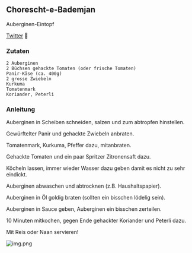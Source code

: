 ## Chorescht-e-Bademjan

Auberginen-Eintopf

[Twitter](https://twitter.com/BergerWthur/status/1483871381586595844) :thread:

### Zutaten

    2 Auberginen
    2 Büchsen gehackte Tomaten (oder frische Tomaten)
    Panir-Käse (ca. 400g)
    2 grosse Zwiebeln
    Kurkuma
    Tomatenmark
    Koriander, Peterli
    
### Anleitung

Auberginen in Scheiben schneiden, salzen und zum abtropfen hinstellen.

Gewürftelter Panir und gehackte Zwiebeln anbraten.

Tomatenmark, Kurkuma, Pfeffer dazu, mitanbraten.

Gehackte Tomaten und ein paar Spritzer Zitronensaft dazu.

Köcheln lassen, immer wieder Wasser dazu geben damit es nicht zu sehr eindickt.

Auberginen abwaschen und abtrocknen (z.B. Haushaltspapier).

Auberginen in Öl goldig braten (sollten ein bisschen lödelig sein). 

Auberginen in Sauce geben, Auberginen ein bisschen zerteilen.

10 Minuten mitkochen, gegen Ende gehackter Koriander und Peterli dazu.

Mit Reis oder Naan servieren!

![img.png](images/bademjan.png)



